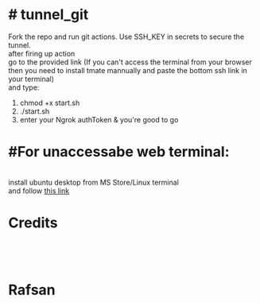 <html>
<body>
<h1># tunnel_git</h1>

Fork the repo and run git actions. Use SSH_KEY in secrets to secure the tunnel.</br>
after firing up action</br>
go to the provided link (If you can't access the terminal from your browser then you need to install tmate mannually and paste the bottom ssh link in your terminal)</br>
and type:</br>
1) chmod +x start.sh </br>
2) ./start.sh </br>
3) enter your Ngrok authToken & you're good to go </br>


<h1>#For unaccessabe web terminal:</h1></br>
install ubuntu desktop from MS Store/Linux terminal</br>
and follow 
<a href="https://www.tecmint.com/tmate-share-ssh-terminal-session/">this link</a></br>

<h1> Credits <h1></br>
 
<a herf="https://github.com/rafsanbasunia"> Rafsan </a>
 </body>
</html>
